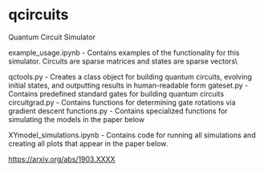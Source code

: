 # qcircuits
Quantum Circuit Simulator

example_usage.ipynb - Contains examples of the functionality for this simulator. Circuits are sparse matrices and states are sparse vectors\\

qctools.py - Creates a class object for building quantum circuits, evolving initial states, and outputting results in human-readable form
gateset.py - Contains predefined standard gates for building quantum circuits
circuitgrad.py - Contains functions for determining gate rotations via gradient descent
functions.py - Contains specialized functions for simulating the models in the paper below

XYmodel_simulations.ipynb - Contains code for running all simulations and creating all plots that appear in the paper below.

https://arxiv.org/abs/1903.XXXX

